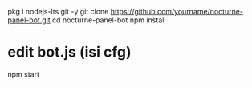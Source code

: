 pkg i nodejs-lts git -y
git clone https://github.com/yourname/nocturne-panel-bot.git
cd nocturne-panel-bot
npm install
# edit bot.js (isi cfg)
npm start